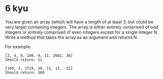 # 6 kyu

You are given an array (which will have a length of at least 3, but could be very large) containing integers. The array is either entirely comprised of odd integers or entirely comprised of even integers except for a single integer N. Write a method that takes the array as an argument and returns N.

For example:

    [2, 4, 0, 100, 4, 11, 2602, 36]
    Should return: 11

    [160, 3, 1719, 19, 11, 13, -21]
    Should return: 160
